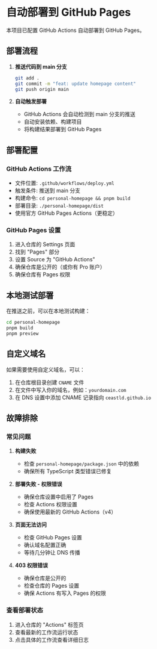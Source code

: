# 自动部署到 GitHub Pages

本项目已配置 GitHub Actions 自动部署到 GitHub Pages。

## 部署流程

1. **推送代码到 main 分支**
   ```bash
   git add .
   git commit -m "feat: update homepage content"
   git push origin main
   ```

2. **自动触发部署**
   - GitHub Actions 会自动检测到 main 分支的推送
   - 自动安装依赖、构建项目
   - 将构建结果部署到 GitHub Pages

## 部署配置

### GitHub Actions 工作流
- 文件位置: `.github/workflows/deploy.yml`
- 触发条件: 推送到 main 分支
- 构建命令: `cd personal-homepage && pnpm build`
- 部署目录: `./personal-homepage/dist`
- 使用官方 GitHub Pages Actions（更稳定）

### GitHub Pages 设置
1. 进入仓库的 Settings 页面
2. 找到 "Pages" 部分
3. 设置 Source 为 "GitHub Actions"
4. 确保仓库是公开的（或你有 Pro 账户）
5. 确保仓库有 Pages 权限

## 本地测试部署

在推送之前，可以在本地测试构建：

```bash
cd personal-homepage
pnpm build
pnpm preview
```

## 自定义域名

如果需要使用自定义域名，可以：

1. 在仓库根目录创建 `CNAME` 文件
2. 在文件中写入你的域名，例如：`yourdomain.com`
3. 在 DNS 设置中添加 CNAME 记录指向 `ceastld.github.io`

## 故障排除

### 常见问题

1. **构建失败**
   - 检查 `personal-homepage/package.json` 中的依赖
   - 确保所有 TypeScript 类型错误已修复

2. **部署失败 - 权限错误**
   - 确保仓库设置中启用了 Pages
   - 检查 Actions 权限设置
   - 确保使用最新的 GitHub Actions（v4）

3. **页面无法访问**
   - 检查 GitHub Pages 设置
   - 确认域名配置正确
   - 等待几分钟让 DNS 传播

4. **403 权限错误**
   - 确保仓库是公开的
   - 检查仓库的 Pages 设置
   - 确保 Actions 有写入 Pages 的权限

### 查看部署状态

1. 进入仓库的 "Actions" 标签页
2. 查看最新的工作流运行状态
3. 点击具体的工作流查看详细日志
